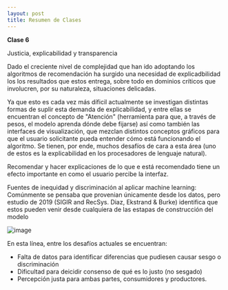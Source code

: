 ```yaml
---
layout: post
title: Resumen de Clases
---
```


**Clase 6**

Justicia, explicabilidad y transparencia

Dado el creciente nivel de complejidad que han ido adoptando los algoritmos de recomendación ha surgido una necesidad de explicadbilidad los los resultados que estos entrega, sobre todo en dominios críticos que involucren, por su naturaleza, situaciones delicadas. 

Ya que esto es cada vez más díficil actualmente se investigan distintas formas de suplir esta demanda de explicabilidad, y entre ellas se encuentran el concepto de "Atención" (herramienta para que, a través de pesos, el modelo aprenda dónde debe fijarse) así como también las interfaces de visualización, que mezclan distintos conceptos gráficos para que el usuario solicitante pueda entender cómo está funcionando el algoritmo. Se tienen, por ende, muchos desafíos de cara a esta área (uno de estos es la explicabilidad en los procesadores de lenguaje natural).


Recomendar y hacer explicaciones de lo que e está recomendado tiene un efecto importante en como el usuario percibe la interfaz.

Fuentes de inequidad y discriminación al aplicar machine learning: Comúnmente se pensaba que provenian únicamente desde los datos, pero estudio de 2019 (SIGIR and RecSys. Diaz, Ekstrand & Burke) identifica que estos pueden venir desde cualquiera de las estapas de construcción del modelo

![image](https://user-images.githubusercontent.com/63074428/206024257-3370baac-ba07-490d-8931-4fafe107f20a.png)

En esta línea, entre los desafíos actuales se encuentran:
- Falta de datos para identificar diferencias que pudiesen causar sesgo o discriminación
- Dificultad para deicidir consenso de qué es lo justo (no sesgado)
- Percepción justa para ambas partes, consumidores y productores.
